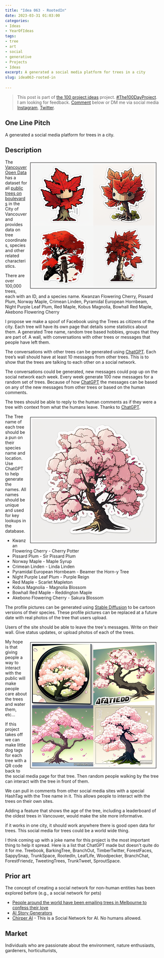 ```yaml
---
title: "Idea 063 - RootedIn"
date: 2023-03-31 01:03:00
categories:
- Ideas
- YearOfIdeas
tags:
- tree
- art
- social
- generative
- Projects
- Ideas
excerpt: A generated a social media platform for trees in a city
slug: idea063-rooted-in

---
```


> This post is part of [the 100 project ideas](/projects/2023-100-ideas/) project. [#The100DayProject](https://www.the100dayproject.org/). I am looking for feedback. <a href='#utterances-comments'>Comment</a> below or DM me via social media <a href="https://instagram.com/funvill" rel="nofollow noopener noreferrer"><i class="fab fa-fw fa-instagram" aria-hidden="true"></i><span class="label">Instagram</span></a>, <a href="https://twitter.com/funvill" rel="nofollow noopener noreferrer"><i class="fab fa-fw fa-twitter" aria-hidden="true"></i><span class="label">Twitter</span></a>.

## One Line Pitch

A generated a social media platform for trees in a city.

## Description

<img src="/public/uploads/2023/akebono-flowering-cherry.png" alt="akebono-flowering-cherry" style="float: right; margin: 10px; border: 1px solid black; padding: 5px"/>The [Vancouver Open Data](https://opendata.vancouver.ca/) has a dataset for all [public trees on boulevards](https://opendata.vancouver.ca/explore/dataset/street-trees/information/) in the City of Vancouver and provides data on tree coordinates, species and other related characteristics.

There are over 100,000 trees, each with an ID, and a species name. Kwanzan Flowering Cherry, Pissard Plum, Norway Maple, Crimean Linden, Pyramidal European Hornbeam, Night Purple Leaf Plum, Red Maple, Kobus Magnolia, Bowhall Red Maple, Akebono Flowering Cherry

I propose we make a spoof of Facebook using the Trees as citizens of the city. Each tree will have its own page that details some statistics about them. A generated Tree name, random tree based hobbies, groups that they are part of. A wall, with conversations with other trees or messages that people have left them.

The conversations with other trees can be generated using [ChatGPT](https://chat-gpt.org/). Each tree’s wall should have at least 10 messages from other trees. This is to show that the trees are talking to each other on a social network.

The conversations could be generated, new messages could pop up on the social network each week. Every week generate 100 new messages for a random set of trees. Because of how [ChatGPT](https://chat-gpt.org/) the messages can be based on any of the new messages from other trees or based on the human comments.

The trees should be able to reply to the human comments as if they were a tree with context from what the humans leave. Thanks to [ChatGPT](https://chat-gpt.org/).

<img src="/public/uploads/2023/tree2.png" alt="akebono-flowering-cherry" style="float: right; margin: 10px; border: 1px solid black; padding: 5px"/>The Tree name of each tree should be a pun on their species name and location. Use ChatGPT to help generate the names. All names should be unique and used for key lookups in the database.

- Kwanzan Flowering Cherry - Cherry Potter
- Pissard Plum - Sir Pissard Plum
- Norway Maple - Maple Syrup
- Crimean Linden - Linda Linden
- Pyramidal European Hornbeam - Beamer the Horn-y Tree
- Night Purple Leaf Plum - Purple Reign
- Red Maple - Scarlet Mapleton
- Kobus Magnolia - Magnolia Blossom
- Bowhall Red Maple - Reddington Maple
- Akebono Flowering Cherry - Sakura Blossom

The profile pictures can be generated using [Stable Diffusion](https://stablediffusionweb.com/) to be cartoon versions of their species. These profile pictures can be replaced at a future date with real photos of the tree that users upload.

Users of the site should be able to leave the tree's messages. Write on their wall. Give status updates, or upload photos of each of the trees.

<img src="/public/uploads/2023/tree3.png" alt="akebono-flowering-cherry" style="float: right; margin: 10px; border: 1px solid black; padding: 5px"/>My hope is that giving people a way to interact with the public will make people care about the trees and water them, etc…

If this project takes off we can make little dog tags for each tree with a QR code back to the social media page for that tree. Then random people walking by the tree can interact with the tree in front of them.

We can pull in comments from other social media sites with a special HashTag with the Tree name in it. This allows people to interact with the trees on their own sites.

Adding a feature that shows the age of the tree, including a leaderboard of the oldest trees in Vancouver, would make the site more informative.

if it works in one city, it should work anywhere there is good open data for trees. This social media for trees could be a world wide thing.

I think coming up with a joke name for this project is the most important thing to help it spread. Here is a list that ChatGPT made but doesn't quite do it for me. Treebook, BarkingTree, BranchOut, TimberTwitter, ForestFaces, SappySnap, TrunkSpace, RootedIn, LeafLife, Woodpecker, BranchChat, ForestFriendz, TweetingTrees, TrunkTweet, SproutSpace.

## Prior art

The concept of creating a social network for non-human entities has been explored before (e.g., a social network for pets)

- [People around the world have been emailing trees in Melbourne to confess their love](https://www.news.com.au/technology/environment/conservation/people-around-the-world-have-been-emailing-trees-in-melbourne-to-confess-their-love/news-story/e271b76b4524a998fee3b27d6d4b9bb3)
- [AI Story Generators](https://aiartists.org/ai-story-generators)
- [Chirper AI](https://chirper.ai/) - This is a Social Network for AI. No humans allowed.

## Market

Individuals who are passionate about the environment, nature enthusiasts, gardeners, horticulturists,
